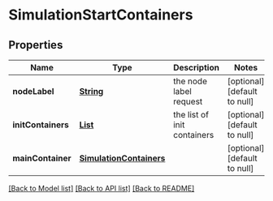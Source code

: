 # SimulationStartContainers
## Properties

Name | Type | Description | Notes
------------ | ------------- | ------------- | -------------
**nodeLabel** | [**String**](string.md) | the node label request | [optional] [default to null]
**initContainers** | [**List**](SimulationContainers.md) | the list of init containers | [optional] [default to null]
**mainContainer** | [**SimulationContainers**](SimulationContainers.md) |  | [optional] [default to null]

[[Back to Model list]](../README.md#documentation-for-models) [[Back to API list]](../README.md#documentation-for-api-endpoints) [[Back to README]](../README.md)

